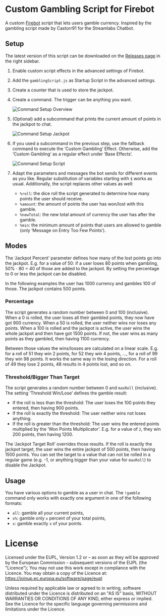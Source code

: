 <!--
SPDX-FileCopyrightText: 2023 Firebot Gambling Script Contributors

SPDX-License-Identifier: EUPL-1.2
-->

# Custom Gambling Script for Firebot

A custom [Firebot][firebot] script that lets users gamble currency.
Inspired by the gambling script made by Castorr91 for the Streamlabs Chatbot.

## Setup

The latest version of this script can be downloaded on the
[Releases page][releases] in the right sidebar.

1. Enable custom script effects in the advanced settings of Firebot.

2. Add the `gamblingScript.js` as Startup Script in the advanced settings.

3. Create a counter that is used to store the jackpot.

4. Create a command. The trigger can be anything you want.

    ![Command Setup Overview](setup_images/command_setup_overview.png)

5. (Optional) add a subcommand that prints the current amount of points in the
    jackpot to chat.

    ![Command Setup Jackpot](setup_images/command_setup_jackpot.png)

6. If you used a subcommand in the previous step, use the fallback command to
    execute the ‘Custom Gambling’ Effect.
    Otherwise, add the ‘Custom Gambling’ as a regular effect under ‘Base
    Effects‘.

    ![Command Setup Script](setup_images/command_setup_script.png)

7. Adapt the parameters and messages the bot sends for different events as you
    like.
    Regular substitution of variables starting with `$` works as usual.
    Additionally, the script replaces other values as well:
    - `%roll`: the dice roll the script generated to determine how many points
        the user should receive.
    - `%amount`: the amount of points the user has won/lost with this gamble.
    - `%newTotal`: the new total amount of currency the user has after the
        gamble.
    - `%min`: the minimum amount of points that users are allowed to gamble
        (only ‘Message on Entry Too Few Points’).


## Modes

The ‘Jackpot Percent’ parameter defines how many of the lost points go into
the jackpot.
E.g. for a value of 50: if a user loses 80 points when gambling,
50% ⋅ 80 = 40 of those are added to the jackpot.
By setting the percentage to 0 or less the jackpot can be disabled.

In the following examples the user has 1000 currency and gambles 100 of those.
The jackpot contains 500 points.


### Percentage

The script generates a random number between 0 and 100 (inclusive).
When a 0 is rolled, the user loses all their gambled points, they now have got
900 currency.
When a 50 is rolled, the user neither wins nor loses any points.
When a 100 is rolled and the jackpot is active, the user wins the whole jackpot
and then have got 1500 points.
If not, the user wins as many points as they gambled, then having 1100 currency.

Between those values the wins/losses are calculated on a linear scale.
E.g. for a roll of 51 they win 2 points, for 52 they win 4 points, …,
for a roll of 99 they win 98 points.
It works the same way in the losing direction.
For a roll of 49 they lose 2 points, 48 results in 4 points lost, and so on.


### Threshold/Bigger Than Target

The script generates a random number between 0 and `maxRoll` (inclusive).
The setting ‘Threshold Win/Lose’ defines the gamble result:
- If the roll is less than the threshold:
  The user loses the 100 points they entered, then having 900 points.
- If the roll is exactly the threshold: The user neither wins not loses anything.
- If the roll is greater than the threshold:
  The user wins the entered points multiplied by the ‘Won Points Multiplicator’.
  E.g. for a value of `2`, they win 200 points, then having 1200.

The ‘Jackpot Target Roll‘ overrides those results.
If the roll is exactly the jackpot target, the user wins the entire jackpot of
500 points, then having 1500 points.
You can set the target to a value that can not be rolled in a regular game
(e.g. -1, or anything bigger than your value for `maxRoll`) to disable the
Jackpot.



## Usage

You have various options to gamble as a user in chat.
The `!gamble` command only works with exactly one argument in one of the
following formats:
- `all`: gamble all your current points,
- `x%`: gamble only `x` percent of your total points,
- `x`: gamble exactly `x` of your points.



# License

Licensed under the EUPL, Version 1.2 or – as soon as they will be approved by
the European Commission - subsequent versions of the EUPL (the "Licence");
You may not use this work except in compliance with the Licence.
You may obtain a copy of the Licence at:
https://joinup.ec.europa.eu/software/page/eupl

Unless required by applicable law or agreed to in writing, software
distributed under the Licence is distributed on an "AS IS" basis,
WITHOUT WARRANTIES OR CONDITIONS OF ANY KIND, either express or implied.
See the Licence for the specific language governing permissions and
limitations under the Licence.



[firebot]: https://github.com/crowbartools/Firebot
[releases]: https://github.com/pirak/firebot-gambling-script/releases
